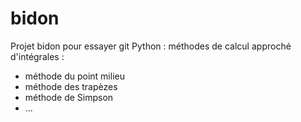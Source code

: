 # bidon
Projet bidon pour essayer git
Python : méthodes de calcul approché d'intégrales :
- méthode du point milieu
- méthode des trapèzes
- méthode de Simpson
- ...
